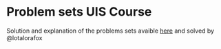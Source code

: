 # Problem sets UIS Course
Solution and explanation of the problems sets avaible [here](https://github.com/rramosp/20152.ai.uis) and solved by @lotalorafox

